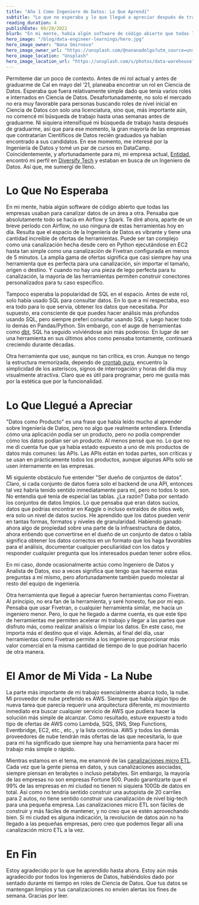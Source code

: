 ```yaml
---
title: "Año 1 Como Ingeniero de Datos: Lo Que Aprendí"
subtitle: "Lo que no esperaba y lo que llegué a apreciar después de trabajar como Ingeniero de Datos"
reading_duration: 4
publishDate: 08/20/2022
blurb: "En mi mente, había algún software de código abierto que todas las empresas usaban para canalizar datos de un área a otra. Pensaba que absolutamente todo se hacía en Airflow y Spark. Te diré ahora, aparte de un breve período con Airflow, no uso ninguna de estas herramientas hoy en día. Resulta que el espacio de la Ingeniería de Datos es vibrante y tiene una cantidad increíble de ofertas de herramientas."
hero_image: "/blog/data-engineer-learnings/hero.jpg"
hero_image_owner: "Nana Smirnova"
hero_image_owner_url: "https://unsplash.com/@nananadolgo?utm_source=unsplash&utm_medium=referral&utm_content=creditCopyText"
hero_image_location: "Unsplash"
hero_image_location_url: "https://unsplash.com/s/photos/data-warehouse?utm_source=unsplash&utm_medium=referral&utm_content=creditCopyText"
---
```

Permíteme dar un poco de contexto. Antes de mi rol actual y antes de graduarme de Cal en mayo del '21, planeaba encontrar un rol en Ciencia de Datos. Esperaba que fuera relativamente simple dado que tenía varios roles e internados en Ciencia de Datos. Desafortunadamente, no solo el mercado no era muy favorable para personas buscando roles de nivel inicial en Ciencia de Datos con solo una licenciatura, sino que, más importante aún, no comencé mi búsqueda de trabajo hasta unas semanas antes de graduarme. Ni siquiera intensifiqué mi búsqueda de trabajo hasta después de graduarme, así que para ese momento, la gran mayoría de las empresas que contratarían Científicos de Datos recién graduados ya habían encontrado a sus candidatos. En ese momento, me interesé por la Ingeniería de Datos y tomé un par de cursos en DataCamp. Coincidentemente, y afortunadamente para mí, mi empresa actual, [Entidad](https://www.entidad.io/), encontró mi perfil en [Diversify Tech](https://www.diversifytech.co/) y estaban en busca de un Ingeniero de Datos. Así que, me sumergí de lleno.

# Lo Que No Esperaba
En mi mente, había algún software de código abierto que todas las empresas usaban para canalizar datos de un área a otra. Pensaba que absolutamente todo se hacía en Airflow y Spark. Te diré ahora, aparte de un breve período con Airflow, no uso ninguna de estas herramientas hoy en día. Resulta que el espacio de la Ingeniería de Datos es vibrante y tiene una cantidad increíble de ofertas de herramientas. Puede ser tan complejo como una canalización hecha desde cero en Python ejecutándose en EC2 hasta tan simple como una canalización de Fivetran configurada en menos de 5 minutos. La amplia gama de ofertas significa que casi siempre hay una herramienta que es perfecta para una canalización, sin importar el tamaño, origen o destino. Y cuando no hay una pieza de lego perfecta para tu canalización, la mayoría de las herramientas permiten construir conectores personalizados para tu caso específico.

Tampoco esperaba la popularidad de SQL en el espacio. Antes de este rol, solo había usado SQL para consultar datos. En lo que a mí respectaba, eso era todo para lo que servía, obtener los datos que necesitaba. Por supuesto, era consciente de que puedes hacer análisis más profundos usando SQL, pero siempre preferí consultar usando SQL y luego hacer todo lo demás en Pandas/Python. Sin embargo, con el auge de herramientas como [dbt](https://www.getdbt.com/), SQL ha seguido volviéndose aún más poderoso. En lugar de ser una herramienta en sus últimos años como pensaba tontamente, continuará creciendo durante décadas.

Otra herramienta que uso, aunque no tan crítica, es cron. Aunque no tengo la estructura memorizada, dependo de [crontab guru](https://crontab.guru/), encuentro la simplicidad de los asteriscos, signos de interrogación y horas del día muy visualmente atractiva. Claro que es útil para programar, pero me gusta más por la estética que por la funcionalidad.

# Lo Que Llegué a Apreciar
"Datos como Producto" es una frase que había leído mucho al aprender sobre Ingeniería de Datos, pero no algo que realmente entendiera. Entendía cómo una aplicación podía ser un producto, pero no podía comprender cómo los datos podían ser un producto. Al menos pensé que no. Lo que no me di cuenta fue que ya había estado expuesto a uno de mis productos de datos más comunes: las APIs. Las APIs están en todas partes, son críticas y se usan en prácticamente todos los productos, aunque algunas APIs solo se usen internamente en las empresas.

Mi siguiente obstáculo fue entender "Ser dueño de conjuntos de datos". Claro, si cada conjunto de datos fuera solo el backend de una API, entonces tal vez habría tenido sentido inmediatamente para mí, pero no todos lo son. No entendía qué tenía de especial las tablas. ¿La razón? Daba por sentado los conjuntos de datos limpios. Lo que pensaba que eran datos sucios, datos que podrías encontrar en Kaggle o incluso extraídos de sitios web, era solo un nivel de datos sucios. He aprendido que los datos pueden venir en tantas formas, formatos y niveles de granularidad. Habiendo ganado ahora algo de propiedad sobre una parte de la infraestructura de datos, ahora entiendo que convertirse en el dueño de un conjunto de datos o tabla significa obtener los datos correctos en un formato que los haga favorables para el análisis, documentar cualquier peculiaridad con los datos y responder cualquier pregunta que los interesados puedan tener sobre ellos.

En mi caso, donde ocasionalmente actúo como Ingeniero de Datos y Analista de Datos, eso a veces significa que tengo que hacerme estas preguntas a mí mismo, pero afortunadamente también puedo molestar al resto del equipo de ingeniería.

Otra herramienta que llegué a apreciar fueron herramientas como Fivetran. Al principio, no era fan de la herramienta, y seré honesto, fue por mi ego. Pensaba que usar Fivetran, o cualquier herramienta similar, me hacía un ingeniero menor. Pero, lo que he llegado a darme cuenta, es que este tipo de herramientas me permiten acelerar mi trabajo y llegar a las partes que disfruto más, como realizar análisis o limpiar los datos. En este caso, me importa más el destino que el viaje. Además, al final del día, usar herramientas como Fivetran permite a los ingenieros proporcionar más valor comercial en la misma cantidad de tiempo de lo que podrían hacerlo de otra manera.

# El Amor de Mi Vida - La Nube
La parte más importante de mi trabajo esencialmente abarca todo, la nube. Mi proveedor de nube preferido es AWS. Siempre que había algún tipo de nueva tarea que parecía requerir una arquitectura diferente, mi movimiento inmediato era buscar cualquier servicio de AWS que pudiera hacer la solución más simple de alcanzar. Como resultado, estuve expuesto a todo tipo de ofertas de AWS como Lambda, SQS, SNS, Step Functions, Eventbridge, EC2, etc., etc., y la lista continúa. AWS y todos los demás proveedores de nube tendrán más ofertas de las que necesitaría, lo que para mí ha significado que siempre hay una herramienta para hacer mi trabajo más simple o rápido.

Mientras estamos en el tema, me enamoré de las [canalizaciones micro ETL](https://aws.amazon.com/blogs/devops/micro-etl-pipeline-how-to-fetch-process-and-refresh-small-data-using-aws-lambda-and-aws-sam/). Cada vez que la gente piensa en datos, y sus canalizaciones asociadas, siempre piensan en terabytes o incluso petabytes. Sin embargo, la mayoría de las empresas no son empresas Fortune 500. Puedo garantizarte que el 99% de las empresas en mi ciudad no tienen ni siquiera 100Gb de datos en total. Así como no tendría sentido construir una autopista de 20 carriles para 2 autos, no tiene sentido construir una canalización de nivel big-tech para una pequeña empresa. Las canalizaciones micro ETL son fáciles de construir y más fáciles de mantener, y no creo que se estén aprovechando bien. Si mi ciudad es alguna indicación, la revolución de datos aún no ha llegado a las pequeñas empresas, pero creo que podemos llegar allí una canalización micro ETL a la vez.

# En Fin
Estoy agradecido por lo que he aprendido hasta ahora. Estoy aún más agradecido por todos los Ingenieros de Datos, habiéndolos dado por sentado durante mi tiempo en roles de Ciencia de Datos. Que tus datos se mantengan limpios y tus canalizaciones no envíen alertas los fines de semana. Gracias por leer.